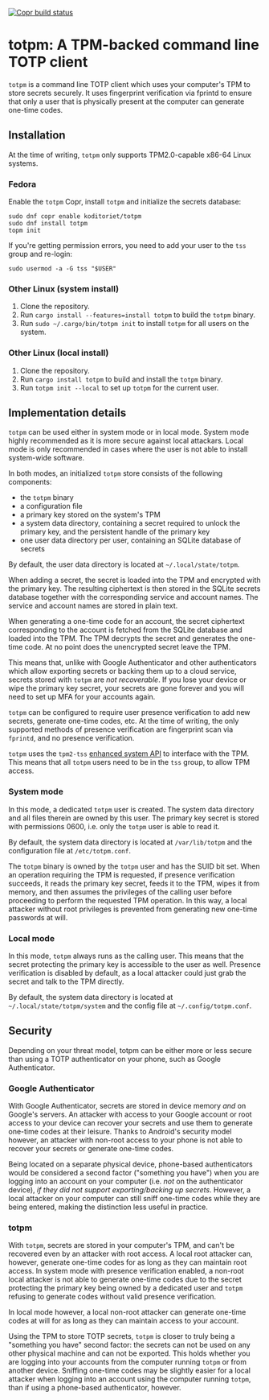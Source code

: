 [![Copr build status](https://copr.fedorainfracloud.org/coprs/koditoriet/totpm/package/totpm/status_image/last_build.png)](https://copr.fedorainfracloud.org/coprs/koditoriet/totpm/package/totpm/)

# totpm: A TPM-backed command line TOTP client
`totpm` is a command line TOTP client which uses your computer's TPM to store secrets securely.
It uses fingerprint verification via fprintd to ensure that only a user that is physically present at the computer
can generate one-time codes.


## Installation
At the time of writing, `totpm` only supports TPM2.0-capable x86-64 Linux systems.


### Fedora
Enable the `totpm` Copr, install `totpm` and initialize the secrets database:
```shell
sudo dnf copr enable koditoriet/totpm
sudo dnf install totpm
topm init
```

If you're getting permission errors, you need to add your user to the `tss` group and re-login:
```shell
sudo usermod -a -G tss "$USER"
```


### Other Linux (system install)
1. Clone the repository.
2. Run `cargo install --features=install totpm` to build the `totpm` binary.
3. Run `sudo ~/.cargo/bin/totpm init` to install `totpm` for all users on the system.


### Other Linux (local install)
1. Clone the repository.
2. Run `cargo install totpm` to build and install the `totpm` binary.
3. Run `totpm init --local` to set up `totpm` for the current user.


## Implementation details
`totpm` can be used either in system mode or in local mode. System mode highly recommended as it is more secure
against local attackars. Local mode is only recommended in cases where the user is not able to install
system-wide software.

In both modes, an initialized `totpm` store consists of the following components:
- the `totpm` binary
- a configuration file
- a primary key stored on the system's TPM
- a system data directory, containing a secret required to unlock the primary key, and the persistent handle
  of the primary key
- one user data directory per user, containing an SQLite database of secrets

By default, the user data directory is located at `~/.local/state/totpm`.

When adding a secret, the secret is loaded into the TPM and encrypted with the primary key.
The resulting ciphertext is then stored in the SQLite secrets database together with the corresponding
service and account names. The service and account names are stored in plain text.

When generating a one-time code for an account, the secret ciphertext corresponding to the account is 
fetched from the SQLite database and loaded into the TPM. The TPM decrypts the secret and generates the one-time code.
At no point does the unencrypted secret leave the TPM.

This means that, unlike with Google Authenticator and other authenticators which allow exporting secrets or backing
them up to a cloud service, secrets stored with `totpm` are *not recoverable*.
If you lose your device or wipe the primary key secret, your secrets are gone forever and you will need to
set up MFA for your accounts again.

`totpm` can be configured to require user presence verification to add new secrets, generate one-time codes, etc.
At the time of writing, the only supported methods of presence verification are fingerprint scan via `fprintd`,
and no presence verification.

`totpm` uses the `tpm2-tss` [enhanced system API](https://tpm2-tss.readthedocs.io/en/stable/group__esys.html)
to interface with the TPM. This means that all `totpm` users need to be in the `tss` group, to allow TPM access.


### System mode
In this mode, a dedicated `totpm` user is created. The system data directory and all files therein
are owned by this user. The primary key secret is stored with permissions 0600, i.e. only the `totpm` user
is able to read it.

By default, the system data directory is located at `/var/lib/totpm` and the configuration file at
`/etc/totpm.conf`.

The `totpm` binary is owned by the `totpm` user and has the SUID bit set. When an operation requiring the
TPM is requested, if presence verification succeeds, it reads the primary key secret, feeds it to the TPM,
wipes it from memory, and then assumes the privileges of the calling user before proceeding to perform
the requested TPM operation.
In this way, a local attacker without root privileges is prevented from generating new one-time passwords
at will.


### Local mode
In this mode, `totpm` always runs as the calling user. This means that the secret protecting the primary
key is accessible to the user as well. Presence verification is disabled by default, as a local attacker
could just grab the secret and talk to the TPM directly.

By default, the system data directory is located at `~/.local/state/totpm/system` and the config file at
`~/.config/totpm.conf`.


## Security
Depending on your threat model, totpm can be either more or less secure than using a TOTP authenticator
on your phone, such as Google Authenticator.


### Google Authenticator
With Google Authenticator, secrets are stored in device memory *and* on Google's servers.
An attacker with access to your Google account or root access to your device can recover your secrets
and use them to generate one-time codes at their leisure.
Thanks to Android's security model however, an attacker with non-root access to your phone is not able to recover
your secrets or generate one-time codes.

Being located on a separate physical device, phone-based authenticators would be considered a second factor
("something you have") when you are logging into an account on your computer (i.e. *not* on the authenticator device),
*if they did not support exporting/backing up secrets*.
However, a local attacker on your computer can still sniff one-time codes while they are being entered,
making the distinction less useful in practice.


### totpm
With `totpm`, secrets are stored in your computer's TPM, and can't be recovered even by an attacker with root access.
A local root attacker can, however, generate one-time codes for as long as they can maintain root access.
In system mode with presence verification enabled, a non-root local attacker is not able to generate one-time codes
due to the secret protecting the primary key being owned by a dedicated user and `totpm` refusing to generate codes
without valid presence verification.

In local mode however, a local non-root attacker can generate one-time codes at will for as long as they can maintain
access to your account.

Using the TPM to store TOTP secrets, `totpm` is closer to truly being a "something you have" second factor: the secrets
can not be used on any other physical machine and can not be exported.
This holds whether you are logging into your accounts from the computer running `totpm` or from another device.
Sniffing one-time codes may be slightly easier for a local attacker when logging into an account using
the computer running `totpm`, than if using a phone-based authenticator, however.
